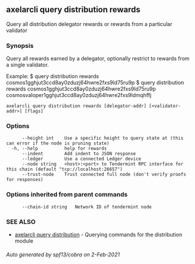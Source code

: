 ## axelarcli query distribution rewards

Query all distribution delegator rewards or rewards from a particular validator

### Synopsis

Query all rewards earned by a delegator, optionally restrict to rewards from a single validator.

Example:
$ <appcli> query distribution rewards cosmos1gghjut3ccd8ay0zduzj64hwre2fxs9ld75ru9p
$ <appcli> query distribution rewards cosmos1gghjut3ccd8ay0zduzj64hwre2fxs9ld75ru9p cosmosvaloper1gghjut3ccd8ay0zduzj64hwre2fxs9ldmqhffj

```
axelarcli query distribution rewards [delegator-addr] [<validator-addr>] [flags]
```

### Options

```
      --height int    Use a specific height to query state at (this can error if the node is pruning state)
  -h, --help          help for rewards
      --indent        Add indent to JSON response
      --ledger        Use a connected Ledger device
      --node string   <host>:<port> to Tendermint RPC interface for this chain (default "tcp://localhost:26657")
      --trust-node    Trust connected full node (don't verify proofs for responses)
```

### Options inherited from parent commands

```
      --chain-id string   Network ID of tendermint node
```

### SEE ALSO

- [axelarcli query distribution](axelarcli_query_distribution.md)	 - Querying commands for the distribution module

###### Auto generated by spf13/cobra on 2-Feb-2021
